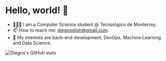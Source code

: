 # Hello, world! 👋

<!--
**solishiguera/solishiguera** is a ✨ _special_ ✨ repository because its `README.md` (this file) appears on your GitHub profile.
-->

- 👨🏽‍💻 I am a Computer Science student @ Tecnológico de Monterrey.
- 📫 How to reach me: diegosolish@gmail.com.
- 🦆 My interests are back-end development, DevOps, Machine Learning and Data Science. 

<!-- [![Top Langs](https://github-readme-stats.vercel.app/api/top-langs/?username=solishiguera)](https://github.com/solishiguera/github-readme-stats) -->

![Diegos's GitHub stats](https://github-readme-stats.vercel.app/api?username=solishiguera)

